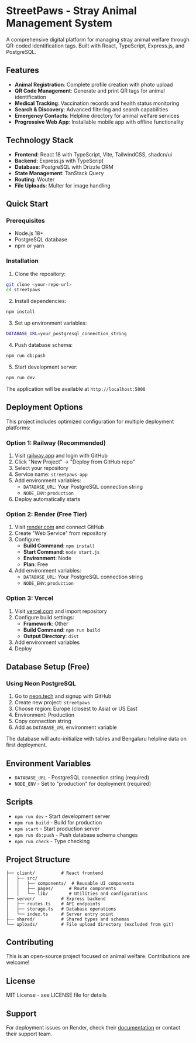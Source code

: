 # StreetPaws - Stray Animal Management System

A comprehensive digital platform for managing stray animal welfare through QR-coded identification tags. Built with React, TypeScript, Express.js, and PostgreSQL.

## Features

- **Animal Registration**: Complete profile creation with photo upload
- **QR Code Management**: Generate and print QR tags for animal identification  
- **Medical Tracking**: Vaccination records and health status monitoring
- **Search & Discovery**: Advanced filtering and search capabilities
- **Emergency Contacts**: Helpline directory for animal welfare services
- **Progressive Web App**: Installable mobile app with offline functionality

## Technology Stack

- **Frontend**: React 18 with TypeScript, Vite, TailwindCSS, shadcn/ui
- **Backend**: Express.js with TypeScript
- **Database**: PostgreSQL with Drizzle ORM
- **State Management**: TanStack Query
- **Routing**: Wouter
- **File Uploads**: Multer for image handling

## Quick Start

### Prerequisites
- Node.js 18+ 
- PostgreSQL database
- npm or yarn

### Installation

1. Clone the repository:
```bash
git clone <your-repo-url>
cd streetpaws
```

2. Install dependencies:
```bash
npm install
```

3. Set up environment variables:
```bash
DATABASE_URL=your_postgresql_connection_string
```

4. Push database schema:
```bash
npm run db:push
```

5. Start development server:
```bash
npm run dev
```

The application will be available at `http://localhost:5000`

## Deployment Options

This project includes optimized configuration for multiple deployment platforms:

### Option 1: Railway (Recommended)
1. Visit [railway.app](https://railway.app) and login with GitHub
2. Click "New Project" → "Deploy from GitHub repo"
3. Select your repository
4. Service name: `streetpaws-app`
5. Add environment variables:
   - `DATABASE_URL`: Your PostgreSQL connection string
   - `NODE_ENV`: `production`
6. Deploy automatically starts

### Option 2: Render (Free Tier)
1. Visit [render.com](https://render.com) and connect GitHub
2. Create "Web Service" from repository
3. Configure:
   - **Build Command**: `npm install`
   - **Start Command**: `node start.js`
   - **Environment**: Node
   - **Plan**: Free
4. Add environment variables:
   - `DATABASE_URL`: Your PostgreSQL connection string
   - `NODE_ENV`: `production`

### Option 3: Vercel
1. Visit [vercel.com](https://vercel.com) and import repository  
2. Configure build settings:
   - **Framework**: Other
   - **Build Command**: `npm run build`
   - **Output Directory**: `dist`
3. Add environment variables
4. Deploy

## Database Setup (Free)

### Using Neon PostgreSQL
1. Go to [neon.tech](https://neon.tech) and signup with GitHub
2. Create new project: `streetpaws`
3. Choose region: Europe (closest to Asia) or US East
4. Environment: Production
5. Copy connection string
6. Add as `DATABASE_URL` environment variable

The database will auto-initialize with tables and Bengaluru helpline data on first deployment.

## Environment Variables

- `DATABASE_URL` - PostgreSQL connection string (required)
- `NODE_ENV` - Set to "production" for deployment (required)

## Scripts

- `npm run dev` - Start development server
- `npm run build` - Build for production  
- `npm start` - Start production server
- `npm run db:push` - Push database schema changes
- `npm run check` - Type checking

## Project Structure

```
├── client/          # React frontend
│   ├── src/
│   │   ├── components/  # Reusable UI components
│   │   ├── pages/      # Route components
│   │   └── lib/        # Utilities and configurations
├── server/          # Express backend
│   ├── routes.ts    # API endpoints
│   ├── storage.ts   # Database operations
│   └── index.ts     # Server entry point
├── shared/          # Shared types and schemas
└── uploads/         # File upload directory (excluded from git)
```

## Contributing

This is an open-source project focused on animal welfare. Contributions are welcome!

## License

MIT License - see LICENSE file for details

## Support

For deployment issues on Render, check their [documentation](https://render.com/docs) or contact their support team.